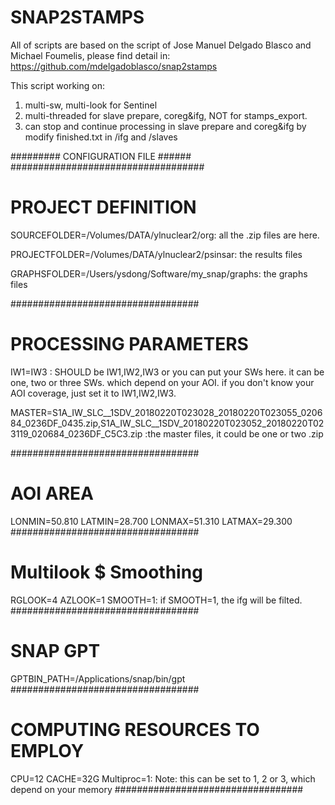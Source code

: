 # SNAP2STAMPS
All of scripts are based on the script of Jose Manuel Delgado Blasco and Michael Foumelis, please find detail in:
https://github.com/mdelgadoblasco/snap2stamps

This script working on:
1. multi-sw, multi-look for Sentinel
2. multi-threaded for slave prepare, coreg&ifg, NOT for stamps_export.
3. can stop and continue processing in slave prepare and coreg&ifg by modify finished.txt in /ifg and /slaves 



######### CONFIGURATION FILE ######
###################################
# PROJECT DEFINITION
SOURCEFOLDER=/Volumes/DATA/ylnuclear2/org: all the .zip files are here.

PROJECTFOLDER=/Volumes/DATA/ylnuclear2/psinsar: the results files

GRAPHSFOLDER=/Users/ysdong/Software/my_snap/graphs: the graphs files

##################################
# PROCESSING PARAMETERS

IW1=IW3 : SHOULD be IW1,IW2,IW3 or you can put your SWs here. it can be one, two or three SWs. which depend on your AOI. if you don't know your AOI coverage, just set it to IW1,IW2,IW3.  

MASTER=S1A_IW_SLC__1SDV_20180220T023028_20180220T023055_020684_0236DF_0435.zip,S1A_IW_SLC__1SDV_20180220T023052_20180220T023119_020684_0236DF_C5C3.zip  :the master files, it could be one or two .zip

##################################
# AOI AREA 
LONMIN=50.810
LATMIN=28.700
LONMAX=51.310
LATMAX=29.300
##################################
# Multilook $ Smoothing 
RGLOOK=4
AZLOOK=1 
SMOOTH=1: if SMOOTH=1, the ifg will be filted.  
##################################
# SNAP GPT 
GPTBIN_PATH=/Applications/snap/bin/gpt
##################################
# COMPUTING RESOURCES TO EMPLOY
CPU=12
CACHE=32G
Multiproc=1: Note: this can be set to 1, 2 or 3, which depend on your memory 
##################################
